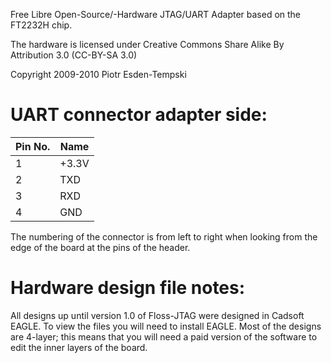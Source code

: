 Free Libre Open-Source/-Hardware JTAG/UART Adapter based on the FT2232H chip.

The hardware is licensed under Creative Commons Share Alike By Attribution 3.0 (CC-BY-SA 3.0)

Copyright 2009-2010 Piotr Esden-Tempski

# UART connector adapter side:

| Pin No. | Name  |
|---------|-------|
| 1       | +3.3V |
| 2       |  TXD  |
| 3       |  RXD  |
| 4       |  GND  |

The numbering of the connector is from left to right when looking from the edge
of the board at the pins of the header.

# Hardware design file notes:

All designs up until version 1.0 of Floss-JTAG were
designed in Cadsoft EAGLE. To view the files you will need to install EAGLE.
Most of the designs are 4-layer; this means that you will need a paid version
of the software to edit the inner layers of the board.


